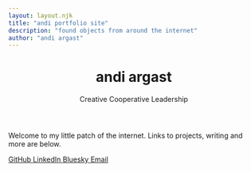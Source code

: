 ```yaml
---
layout: layout.njk
title: "andi portfolio site" 
description: "found objects from around the internet"
author: "andi argast"
---
```


<header class="header">
    <h1 class="name">andi argast</h1>
    <p class="tagline">Creative Cooperative Leadership</p>
</header>

<section class="content">
    <p>Welcome to my little patch of the internet. Links to projects, writing and more are below. </p>
</section>

<footer class="footer">
    <nav class="social-links">
        <a href="https://github.com/writerly03" class="social-link" aria-label="GitHub">
            <span>GitHub</span>
        </a>
        <a href="https://linkedin.com/in/andiargast" class="social-link" aria-label="LinkedIn">
            <span>LinkedIn</span>
        </a>
        <a href="https://bsky.app/profile/andia.bsky.social" class="social-link" aria-label="Bluesky">
            <span>Bluesky</span>
        </a>
        <a href="mailto:your.email@example.com" class="social-link" aria-label="Email">
            <span>Email</span>
        </a>
    </nav>
</footer>
